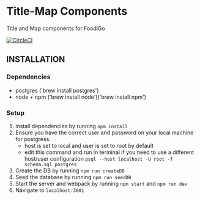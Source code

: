# Title-Map Components

Title and Map components for FoodiGo

[![CircleCI](https://circleci.com/gh/FoodiGo/title-map.svg?style=svg)](https://circleci.com/gh/FoodiGo/title-map)

## INSTALLATION


### Dependencies
- postgres ('brew install postgres')
- node + npm ('brew install node')('brew install npm')

### Setup
1. install dependencies by running `npm install`
2. Ensure you have the correct user and password on your local machine for postgress. 
   * host is set to local and user is set to root by default
   * edit this command and run in terminal if you need to use a different host/user configuration `psql --host localhost -U root -f schema.sql postgres`
3. Create the DB by running `npm run createDB`
4. Seed the database by running `npm run seedDB`
5. Start the server and webpack by running `npm start` and `npm run dev`
6. Navigate to `localhost:3001`

